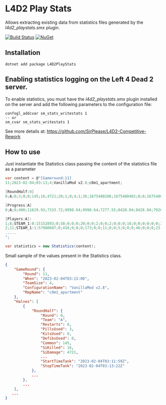 ﻿# L4D2 Play Stats

Allows extracting existing data from statistics files generated by the *l4d2_playstats.smx* plugin.

[![Build Status](https://dev.azure.com/altairsossai/L4D2%20-%20Play%20Stats/_apis/build/status/build-l4d2-playstats?branchName=main)](https://dev.azure.com/altairsossai/L4D2%20-%20Play%20Stats/_build/latest?definitionId=30&branchName=main)
[![NuGet](https://img.shields.io/nuget/v/L4D2PlayStats.svg)](https://www.nuget.org/packages/L4D2PlayStats)

## Installation

```PM>
dotnet add package L4D2PlayStats
```

## Enabling statistics logging on the Left 4 Dead 2 server.
To enable statistics, you must have the *l4d2_playstats.smx* plugin installed on the server and add the following parameters to the configuration file:
```code
confogl_addcvar sm_stats_writestats 1
-- or
sm_cvar sm_stats_writestats 1
```
See more details at: https://github.com/SirPlease/L4D2-Competitive-Rework

## How to use
Just instantiate the Statistics class passing the content of the statistics file as a parameter
```csharp
var content = @"[Gameround:11]
11;2023-02-04;03:13;4;VanillaMod v2.8;c8m1_apartment;

[RoundHalf:0]
0;A;0;3;0;0;145;16;4721;20;1;0;4;1;36;1675480206;1675480402;0;0;1675480319;1675480402;

[Progress:A]
0;A;0;400;11629.93;7333.72;9998.64;9998.64;7277.55;8428.84;8428.84;7926.63;9998.64;

[Players:A]:
1;8;STEAM_1:0:15152893;0;58;0;0;0;20;0;0;2;0;0;2;0;0;0;16;0;0;0;0;0;0;20;4;2;0;1230;0;1;1;0;0;0;0;0;0;0;0;0;0;0;0;0;84;15;8;0;0;0;0;0;0;0;13;0;2;0;0;0;0;0;7;0;0;0;0;1;15;8;0;0;1675480206;1675480402;1675480206;1675480359;1675480206;1675480324;
2;11;STEAM_1:1:57980687;0;418;0;0;0;173;0;0;11;0;0;5;0;0;0;46;0;0;0;23;0;0;44;17;6;3;1511;698;1;0;0;0;0;0;0;1;0;0;0;0;0;0;0;117;10;16;0;532;119;0;0;0;0;10;0;0;0;0;0;0;0;10;0;2;0;0;4;10;16;5;3136;1675480206;1675480402;1675480206;1675480402;1675480206;1675480402;
.....
";

var statistics = new Statistics(content);
```

Small sample of the values present in the Statistics class.
```json
{
    "GameRound": {
        "Round": 11,
        "When": "2023-02-04T03:13:00",
        "TeamSize": 4,
        "ConfigurationName": "VanillaMod v2.8",
        "MapName": "c8m1_apartment"
    },
    "Halves": [
        {
            "RoundHalf": {
                "Round": 0,
                "Team": "A",
                "Restarts": 0,
                "PillsUsed": 3,
                "KitsUsed": 0,
                "DefibsUsed": 0,
                "Common": 145,
                "SiKilled": 16,
                "SiDamage": 4721,
                ...
                "StartTimeTank": "2023-02-04T03:11:59Z",
                "StopTimeTank": "2023-02-04T03:13:22Z"
            },
            ...
        },
        ...
    ],
   ...
}
```
